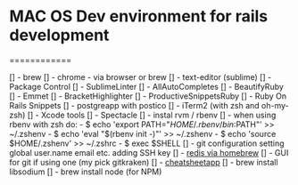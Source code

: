 # MAC OS Dev environment for rails development
============

[] - brew
[] - chrome - via browser or brew
[] - text-editor (sublime)
  [] - Package Control
  [] - SublimeLinter
[] - AllAutoCompletes
[] - BeautifyRuby
[] - Emmet
  [] - BracketHighlighter
  [] - ProductiveSnippetsRuby
[] - Ruby On Rails Snippets
[] - postgreapp with postico
[] - iTerm2 (with zsh and oh-my-zsh)
[] - Xcode tools
[] - Spectacle
[] - instal rvm / rbenv
[] - when using rbenv with zsh do:
    - $ echo 'export PATH="$HOME/.rbenv/bin:$PATH"' >> ~/.zshenv
    - $ echo 'eval "$(rbenv init -)"' >> ~/.zshenv
    - $ echo 'source $HOME/.zshenv' >> ~/.zshrc
    - $ exec $SHELL
[] - git configuration setting global user.name email etc. adding SSH key
[] - [redis via homebrew](https://medium.com/@petehouston/install-and-config-redis-on-mac-os-x-via-homebrew-eb8df9a4f298)
[] - GUI for git if using one (my pick gitkraken)
[] - [cheatsheetapp](https://www.cheatsheetapp.com/CheatSheet/)
[] - brew install libsodium
[] - brew install node (for NPM)
